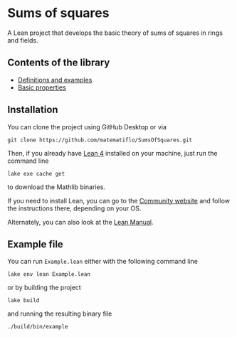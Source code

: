 # Sums of squares

A Lean project that develops the basic theory of sums of squares in rings and fields.

## Contents of the library

- [Definitions and examples](SumSq/Defs.md)
- [Basic properties](SumSq/Ppties.md)

## Installation

You can clone the project using GitHub Desktop or via

```console
git clone https://github.com/matematiflo/SumsOfSquares.git
```

Then, if you already have [Lean 4](https://lean-lang.org) installed on your machine, just run the command line

```console
lake exe cache get
```

to download the Mathlib binaries.

If you need to install Lean, you can go to the [Community website](https://leanprover-community.github.io/get_started.html) and follow the instructions there, depending on your OS.

Alternately, you can also look at the [Lean Manual](https://lean-lang.org/lean4/doc/quickstart.html).

## Example file

You can run `Example.lean` either with the following command line

```console
lake env lean Example.lean
```

or by building the project

```console
lake build
```

and running the resulting binary file

```console
./build/bin/example
```
